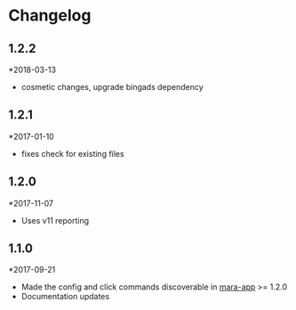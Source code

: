 # Changelog

## 1.2.2
*2018-03-13

- cosmetic changes, upgrade bingads dependency

## 1.2.1
*2017-01-10

- fixes check for existing files

## 1.2.0
*2017-11-07

- Uses v11 reporting

## 1.1.0 
*2017-09-21 

- Made the config and click commands discoverable in [mara-app](https://github.com/mara/mara-app) >= 1.2.0
- Documentation updates




